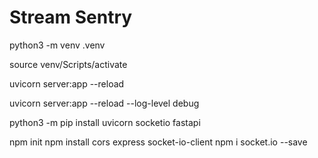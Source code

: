 # Stream Sentry





<!-- creating a venv -->
python3 -m venv .venv

<!-- activate virtual environment -->
source venv/Scripts/activate

uvicorn server:app --reload

uvicorn server:app --reload --log-level debug


python3 -m pip install uvicorn socketio fastapi

<!-- web server -->

npm init
npm install cors express socket-io-client
npm i socket.io --save
